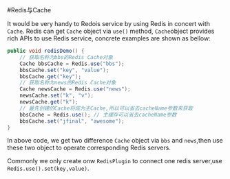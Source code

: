 #Redis与Cache

It would be very handy to Redois service by using Redis in concert with `Cache`.
Redis can get `Cache` object via `use()` method, `Cache`object provides rich APIs to use
Redis service, concrete examples are shown as bellow:

```java
public void redisDemo() {
    // 获取名称为bbs的Redis Cache对象
    Cache bbsCache = Redis.use("bbs");
    bbsCache.set("key", "value");
    bbsCache.get("key");
    // 获取名称为news的Redis Cache对象
    Cache newsCache = Redis.use("news");
    newsCache.set("k", "v");
    newsCache.get("k");
    // 最先创建的Cache将成为主Cache,所以可以省去cacheName参数来获取
    bbsCache = Redis.use(); // 主缓存可以省去cacheName参数
    bbsCache.set("jfinal", "awesome");
}
```
In above code, we get two difference `Cache` object via `bbs` and `news`,then use these two object to operate corresponding Redis servers.

Commonly we only create onw `RedisPlugin` to connect one redis server,use `Redis.use().set(key,value)`.

